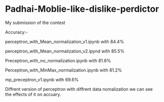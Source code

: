 # Padhai-Moblie-like-dislike-perdictor
My submission of the contest

Accuracy:-

perceptron_with_Mean_normalization_v1.ipynb with 84.4%

perceptron_with_Mean_normalization_v2.ipynd with 85.5%

Preceptron_with_no_normalization.ipynb with 81.8%

Perceptron_with_MinMax_normalization.ipynb with 81.2%

mp_preceptron_v1.ipynb with 69.6%

Diffrent version of perceptron with diffrent data nomalization we can see the effects of it on accuary.
